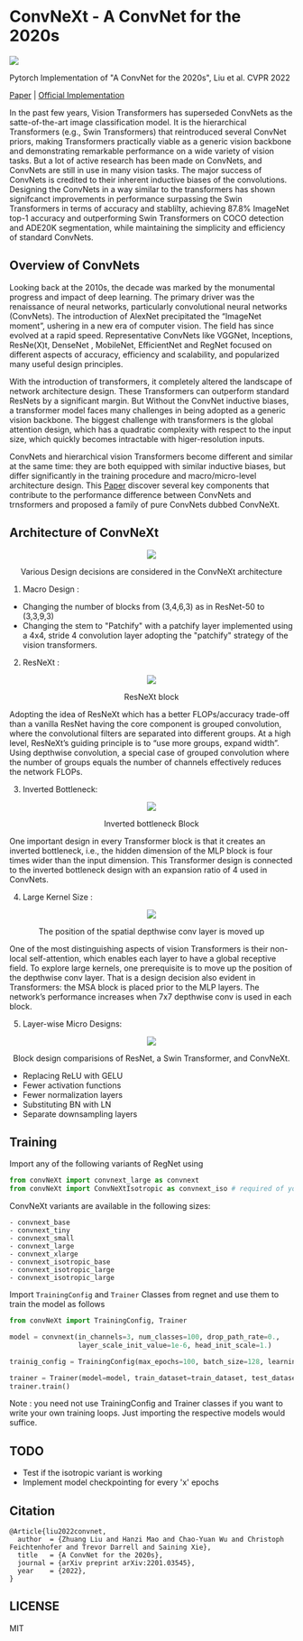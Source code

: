 # ConvNeXt - A ConvNet for the 2020s

![](https://user-images.githubusercontent.com/8370623/148624004-e9581042-ea4d-4e10-b3bd-42c92b02053b.png)

Pytorch Implementation of "A ConvNet for the 2020s", Liu et al. CVPR 2022

[Paper](https://arxiv.org/pdf/2201.03545.pdf) | [Official Implementation](https://github.com/facebookresearch/ConvNeXt)

In the past few years, Vision Transformers has superseded ConvNets as the satte-of-the-art image classification model. It is the hierarchical Transformers (e.g., Swin Transformers) that reintroduced several ConvNet priors, making Transformers practically viable as a generic vision backbone and demonstrating remarkable
performance on a wide variety of vision tasks. But a lot of active research has been made on ConvNets, and ConvNets are still in use in many vision tasks. The major success of ConvNets is credited to their inherent inductive biases of the convolutions. Designing the ConvNets in a way similar to the transformers has shown signifcanct improvements in performance surpassing the Swin Transformers in terms of accuracy and stablilty, achieving 87.8% ImageNet top-1
accuracy and outperforming Swin Transformers on COCO detection and ADE20K segmentation, while maintaining the simplicity and efficiency of standard ConvNets.

## Overview of ConvNets

Looking back at the 2010s, the decade was marked by
the monumental progress and impact of deep learning. The
primary driver was the renaissance of neural networks, particularly convolutional neural networks (ConvNets). The introduction of AlexNet
precipitated the “ImageNet moment”, ushering in a new era of computer vision. The field has since evolved at a rapid speed. Representative ConvNets like VGGNet, Inceptions, ResNe(X)t, DenseNet , MobileNet, EfficientNet and RegNet focused on different aspects of accuracy, efficiency and scalability, and
popularized many useful design principles.

With the introduction of transformers, it completely altered the landscape of network architecture design. These Transformers can outperform standard
ResNets by a significant margin. But Without the ConvNet inductive biases, a transformer model faces many challenges in being adopted as a generic vision backbone. The biggest challenge with transformers is the global attention design, which has a quadratic
complexity with respect to the input size, which quickly becomes intractable with higer-resolution inputs.

ConvNets and hierarchical vision Transformers become different and similar at the same time: they are both equipped with similar inductive biases, but differ significantly in the training procedure and macro/micro-level architecture design. This [Paper](https://arxiv.org/pdf/2201.03545.pdf) discover several key
components that contribute to the performance difference
between ConvNets and trnsformers and proposed a family of pure
ConvNets dubbed ConvNeXt.

## Architecture of ConvNeXt

<p align="center">
  <img src="https://github.com/Abhishek-Aditya-bs/ConvNeXt/blob/main/doc/Architecture-Changes.png" />
</p>

<p align="center">
    Various Design decisions are considered in the ConvNeXt architecture
</p>

1. Macro Design :
- Changing the number of blocks from (3,4,6,3) as in ResNet-50 to (3,3,9,3)
- Changing the stem to "Patchify" with a patchify layer implemented using a 4x4, stride 4 convolution layer adopting the "patchify" strategy of the vision transformers.
2. ResNeXt :

<p align="center">
  <img src="https://github.com/Abhishek-Aditya-bs/ConvNeXt/blob/main/doc/ResNetXt-Block.png" />
</p>

<p align="center">
     ResNeXt block
</p>

Adopting the idea of ResNeXt which has a better FLOPs/accuracy trade-off than a vanilla ResNet having the core component is grouped convolution, where
the convolutional filters are separated into different groups. At a high level, ResNeXt’s guiding principle is to “use more groups, expand width”. Using depthwise convolution, a special case of grouped convolution where the number of groups equals the number of channels effectively reduces the
network FLOPs.

3. Inverted Bottleneck:

<p align="center">
  <img src="https://github.com/Abhishek-Aditya-bs/ConvNeXt/blob/main/doc/Inverted-bottleneck-Block.png" />
</p>

<p align="center">
     Inverted bottleneck Block
</p>

One important design in every Transformer block is that it creates an inverted bottleneck, i.e., the hidden dimension of
the MLP block is four times wider than the input dimension. This Transformer design is connected to the inverted bottleneck design with an expansion
ratio of 4 used in ConvNets.

4. Large Kernel Size : 

<p align="center">
  <img src="https://github.com/Abhishek-Aditya-bs/ConvNeXt/blob/main/doc/Depthwise-Conv-moved-up.png" />
</p>

<p align="center">
     The position of the spatial depthwise conv layer is moved up
</p>

One of the most distinguishing aspects of vision Transformers is their non-local
self-attention, which enables each layer to have a global
receptive field. To explore large kernels,
one prerequisite is to move up the position of the depthwise
conv layer. That is a design decision
also evident in Transformers: the MSA block is placed prior
to the MLP layers. The network’s performance increases when 7x7 depthwise conv is used in each block.


5.  Layer-wise Micro Designs:

<p align="center">
  <img src="https://github.com/Abhishek-Aditya-bs/ConvNeXt/blob/main/doc/Block-Comparision.png" />
</p>

<p align="center">
     Block design comparisions of ResNet, a Swin Transformer, and ConvNeXt. 
</p>

- Replacing ReLU with GELU
- Fewer activation functions
- Fewer normalization layers
- Substituting BN with LN
- Separate downsampling layers

## Training

Import any of the following variants of RegNet using

```python
from convNeXt import convnext_large as convnext
from convNeXt import ConvNeXtIsotropic as convnext_iso # required of you want use the isotropic variant
```

ConvNeXt variants are available in the following sizes:

    - convnext_base
    - convnext_tiny
    - convnext_small
    - convnext_large
    - convnext_xlarge
    - convnext_isotropic_base
    - convnext_isotropic_large
    - convnext_isotropic_large

Import `TrainingConfig` and `Trainer` Classes from regnet and use them to train the model as follows

```python
from convNeXt import TrainingConfig, Trainer

model = convnext(in_channels=3, num_classes=100, drop_path_rate=0.,
                 layer_scale_init_value=1e-6, head_init_scale=1.)

trainig_config = TrainingConfig(max_epochs=100, batch_size=128, learning_rate=4e-3, weight_decay = 0.05)

trainer = Trainer(model=model, train_dataset=train_dataset, test_dataset=test_dataset, configs=trainig_config)
trainer.train()
```
Note : you need not use TrainingConfig and Trainer classes if you want to write your own training loops. Just importing the respective models would suffice.

## TODO

- Test if the isotropic variant is working
- Implement model checkpointing for every 'x' epochs

## Citation

```
@Article{liu2022convnet,
  author  = {Zhuang Liu and Hanzi Mao and Chao-Yuan Wu and Christoph Feichtenhofer and Trevor Darrell and Saining Xie},
  title   = {A ConvNet for the 2020s},
  journal = {arXiv preprint arXiv:2201.03545},
  year    = {2022},
}
```

## LICENSE

MIT






